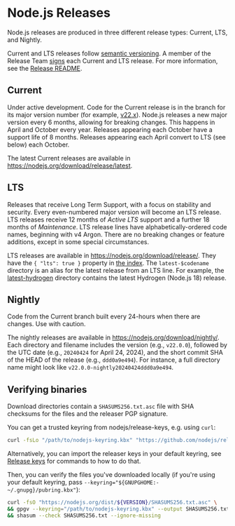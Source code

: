 # Node.js Releases

<!-- TODO(joyeecheung): merge it into Release#readme? -->

Node.js releases are produced in three different release types: Current, LTS, and Nightly.

Current and LTS releases follow [semantic versioning](https://semver.org).
A member of the Release Team [signs](#release-keys) each Current and LTS release.
For more information, see the [Release README](https://github.com/nodejs/Release#readme).

## Current

Under active development. Code for the Current release is in the
branch for its major version number (for example,
[v22.x](https://github.com/nodejs/node/tree/v22.x)). Node.js releases a new
major version every 6 months, allowing for breaking changes. This happens in
April and October every year. Releases appearing each October have a support
life of 8 months. Releases appearing each April convert to LTS (see below)
each October.

The latest Current releases are available in <https://nodejs.org/download/release/latest>.

## LTS

Releases that receive Long Term Support, with a focus on stability
and security. Every even-numbered major version will become an LTS release.
LTS releases receive 12 months of _Active LTS_ support and a further 18 months
of _Maintenance_. LTS release lines have alphabetically-ordered code names,
beginning with v4 Argon. There are no breaking changes or feature additions,
except in some special circumstances.

LTS releases are available in <https://nodejs.org/download/release/>. They have
the `{ "lts": true }` property in [the index](https://nodejs.org/download/release/index.json).
The `latest-$codename` directory is an alias for the latest release from an LTS line. For example,
the [latest-hydrogen](https://nodejs.org/download/release/latest-hydrogen/)
directory contains the latest Hydrogen (Node.js 18) release.

## Nightly

Code from the Current branch built every 24-hours when there are changes. Use with caution.

The nightly releases are available in <https://nodejs.org/download/nightly/>.
Each directory and filename includes the version (e.g., `v22.0.0`),
followed by the UTC date (e.g., `20240424` for April 24, 2024),
and the short commit SHA of the HEAD of the release (e.g., `ddd0a9e494`).
For instance, a full directory name might look like `v22.0.0-nightly20240424ddd0a9e494`.

## Verifying binaries

Download directories contain a `SHASUMS256.txt.asc` file with SHA checksums for the
files and the releaser PGP signature.

You can get a trusted keyring from nodejs/release-keys, e.g. using `curl`:

```bash
curl -fsLo "/path/to/nodejs-keyring.kbx" "https://github.com/nodejs/release-keys/raw/HEAD/gpg/pubring.kbx"
```

Alternatively, you can import the releaser keys in your default keyring, see
[Release keys](./README.md#release-keys) for commands to how to do that.

Then, you can verify the files you've downloaded locally
(if you're using your default keyring, pass `--keyring="${GNUPGHOME:-~/.gnupg}/pubring.kbx"`):

```bash
curl -fsO "https://nodejs.org/dist/${VERSION}/SHASUMS256.txt.asc" \
&& gpgv --keyring="/path/to/nodejs-keyring.kbx" --output SHASUMS256.txt < SHASUMS256.txt.asc \
&& shasum --check SHASUMS256.txt --ignore-missing
```
